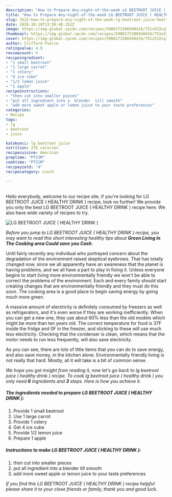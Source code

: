 ```yaml
---
description: "How to Prepare Any-night-of-the-week LG BEETROOT JUICE ( HEALTHY DRINK )"
title: "How to Prepare Any-night-of-the-week LG BEETROOT JUICE ( HEALTHY DRINK )"
slug: 3522-how-to-prepare-any-night-of-the-week-lg-beetroot-juice-healthy-drink
date: 2020-10-18T13:59:40.252Z
image: https://img-global.cpcdn.com/recipes/5908173386940416/751x532cq70/lg-beetroot-juice-healthy-drink-recipe-main-photo.jpg
thumbnail: https://img-global.cpcdn.com/recipes/5908173386940416/751x532cq70/lg-beetroot-juice-healthy-drink-recipe-main-photo.jpg
cover: https://img-global.cpcdn.com/recipes/5908173386940416/751x532cq70/lg-beetroot-juice-healthy-drink-recipe-main-photo.jpg
author: Clifford Pierce
ratingvalue: 4.9
reviewcount: 4
recipeingredient:
- "1 small beetroot"
- "1 large carrot"
- "1 celery"
- "4 ice cube"
- "1/2 lemon juice"
- "1 apple"
recipeinstructions:
- "then cut into smaller pieces"
- "put all ingredient into a  blender  till smooth"
- "add more sweet apple or lemon juice to your taste preferences"
categories:
- Recipe
tags:
- lg
- beetroot
- juice

katakunci: lg beetroot juice 
nutrition: 235 calories
recipecuisine: American
preptime: "PT23M"
cooktime: "PT31M"
recipeyield: "4"
recipecategory: Lunch

---
```

<br>
Hello everybody, welcome to our recipe site, if you're looking for LG BEETROOT JUICE ( HEALTHY DRINK ) recipe, look no further! We provide you only the best LG BEETROOT JUICE ( HEALTHY DRINK ) recipe here. We also have wide variety of recipes to try.
<br>


![LG BEETROOT JUICE ( HEALTHY DRINK )](https://img-global.cpcdn.com/recipes/5908173386940416/751x532cq70/lg-beetroot-juice-healthy-drink-recipe-main-photo.jpg)

<i>Before you jump to LG BEETROOT JUICE ( HEALTHY DRINK ) recipe, you may want to read this short interesting healthy tips about 
<strong>Green Living In The Cooking area Could save you Cash</strong>.</i>
</br>

Until fairly recently any individual who portrayed concern about the degradation of the environment raised skeptical eyebrows. That has totally changed now, since we all apparently have an awareness that the planet is having problems, and we all have a part to play in fixing it. Unless everyone begins to start living more environmentally friendly we won't be able to correct the problems of the environment. Each and every family should start creating changes that are environmentally friendly and they must do this soon. The cooking area is a good place to begin saving energy by going much more green.

A massive amount of electricity is definitely consumed by freezers as well as refrigerators, and it's even worse if they are working inefficiently. When you can get a new one, they use about 60% less than the old models which might be more than ten years old. The correct temperature for food is 37F inside the fridge and 0F in the freezer, and sticking to these will use much less electricity. Checking that the condenser is clean, which means that the motor needs to run less frequently, will also save electricity.

As you can see, there are lots of little items that you can do to save energy, and also save money, in the kitchen alone. Environmentally friendly living is not really that hard. Mostly, all it will take is a bit of common sense.


<i>We hope you got insight from reading it, now let's go back to lg beetroot juice ( healthy drink ) recipe. To cook lg beetroot juice ( healthy drink ) you only need <strong>6</strong> ingredients and <strong>3</strong> steps. Here is how you achieve it.
</i>

##### The ingredients needed to prepare LG BEETROOT JUICE ( HEALTHY DRINK ):

1. Provide 1 small beetroot
1. Use 1 large carrot
1. Provide 1 celery
1. Get 4 ice cube
1. Provide 1/2 lemon juice
1. Prepare 1 apple


##### Instructions to make LG BEETROOT JUICE ( HEALTHY DRINK ):

1. then cut into smaller pieces
1. put all ingredient into a  blender  till smooth
1. add more sweet apple or lemon juice to your taste preferences


<i>If you find this LG BEETROOT JUICE ( HEALTHY DRINK ) recipe helpful please share it to your close friends or family, thank you and good luck.</i>
